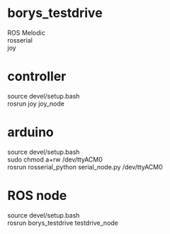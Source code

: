 # borys_testdrive
ROS Melodic \
rosserial \
joy

# controller
source devel/setup.bash \
rosrun joy joy_node

# arduino
source devel/setup.bash \
sudo chmod a+rw /dev/ttyACM0 \
rosrun rosserial_python serial_node.py /dev/ttyACM0

# ROS node
source devel/setup.bash \
rosrun borys_testdrive testdrive_node
